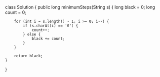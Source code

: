class Solution {
    public long minimumSteps(String s) {
        long black = 0;
        long count = 0;
        
        for (int i = s.length() - 1; i >= 0; i--) {
            if (s.charAt(i) == '0') {
                count++;
            } else {
                black += count;
            }
        }
        
        return black;
    }
}
